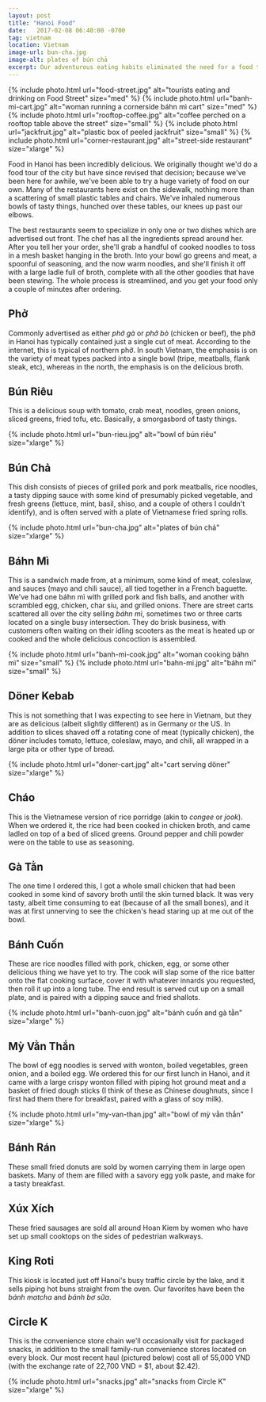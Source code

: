 ```yaml
---
layout: post
title: "Hanoi Food"
date:   2017-02-08 06:40:00 -0700
tag: vietnam
location: Vietnam
image-url: bun-cha.jpg
image-alt: plates of bún chả
excerpt: Our adventurous eating habits eliminated the need for a food tour of Hanoi.
---
```

<div class='img-gallery'>
{% include photo.html url="food-street.jpg" alt="tourists eating and drinking on Food Street" size="med" %}
{% include photo.html url="banh-mi-cart.jpg" alt="woman running a cornerside báhn mì cart" size="med" %}
{% include photo.html url="rooftop-coffee.jpg" alt="coffee perched on a rooftop table above the street" size="small" %}
{% include photo.html url="jackfruit.jpg" alt="plastic box of peeled jackfruit" size="small" %}
{% include photo.html url="corner-restaurant.jpg" alt="street-side restaurant" size="xlarge" %}
</div>

Food in Hanoi has been incredibly delicious. We originally thought we'd do a food tour of the city but have since revised that decision; because we've been here for awhile, we've been able to try a huge variety of food on our own. Many of the restaurants here exist on the sidewalk, nothing more than a scattering of small plastic tables and chairs. We've inhaled numerous bowls of tasty things, hunched over these tables, our knees up past our elbows.

The best restaurants seem to specialize in only one or two dishes which are advertised out front. The chef has all the ingredients spread around her. After you tell her your order, she'll grab a handful of cooked noodles to toss in a mesh basket hanging in the broth. Into your bowl go greens and meat, a spoonful of seasoning, and the now warm noodles, and she'll finish it off with a large ladle full of broth, complete with all the other goodies that have been stewing. The whole process is streamlined, and you get your food only a couple of minutes after ordering.

## Phở

Commonly advertised as either _phở gà_ or _phở bò_ (chicken or beef), the phở in Hanoi has typically contained just a single cut of meat. According to the internet, this is typical of northern phở. In south Vietnam, the emphasis is on the variety of meat types packed into a single bowl (tripe, meatballs, flank steak, etc), whereas in the north, the emphasis is on the delicious broth.

## Bún Riêu

This is a delicious soup with tomato, crab meat, noodles, green onions, sliced greens, fried tofu, etc. Basically, a smorgasbord of tasty things.

{% include photo.html url="bun-rieu.jpg" alt="bowl of bún riêu" size="xlarge" %}

## Bún Chả

This dish consists of pieces of grilled pork and pork meatballs, rice noodles, a tasty dipping sauce with some kind of presumably picked vegetable, and fresh greens (lettuce, mint, basil, shiso, and a couple of others I couldn't identify), and is often served with a plate of Vietnamese fried spring rolls.

{% include photo.html url="bun-cha.jpg" alt="plates of bún chả" size="xlarge" %}

## Báhn Mì

This is a sandwich made from, at a minimum, some kind of meat, coleslaw, and sauces (mayo and chili sauce), all tied together in a French baguette. We've had one báhn mì with grilled pork and fish balls, and another with scrambled egg, chicken, char siu, and grilled onions. There are street carts scattered all over the city selling _báhn mì_, sometimes two or three carts located on a single busy intersection. They do brisk business, with customers often waiting on their idling scooters as the meat is heated up or cooked and the whole delicious concoction is assembled.

<div class='img-gallery'>
{% include photo.html url="banh-mi-cook.jpg" alt="woman cooking báhn mì" size="small" %}
{% include photo.html url="bahn-mi.jpg" alt="báhn mì" size="small" %}
</div>

## Döner Kebab

This is not something that I was expecting to see here in Vietnam, but they are as delicious (albeit slightly different) as in Germany or the US. In addition to slices shaved off a rotating cone of meat (typically chicken), the döner includes tomato, lettuce, coleslaw, mayo, and chili, all wrapped in a large pita or other type of bread.

{% include photo.html url="doner-cart.jpg" alt="cart serving döner" size="xlarge" %}

## Cháo

This is the Vietnamese version of rice porridge (akin to _congee_ or _jook_). When we ordered it, the rice had been cooked in chicken broth, and came ladled on top of a bed of sliced greens. Ground pepper and chili powder were on the table to use as seasoning.

## Gà Tằn

The one time I ordered this, I got a whole small chicken that had been cooked in some kind of savory broth until the skin turned black. It was very tasty, albeit time consuming to eat (because of all the small bones), and it was at first unnerving to see the chicken's head staring up at me out of the bowl.

## Bánh Cuốn

These are rice noodles filled with pork, chicken, egg, or some other delicious thing we have yet to try. The cook will slap some of the rice batter onto the flat cooking surface, cover it with whatever innards you requested, then roll it up into a long tube. The end result is served cut up on a small plate, and is paired with a dipping sauce and fried shallots.

{% include photo.html url="banh-cuon.jpg" alt="bánh cuốn and gà tằn" size="xlarge" %}

## Mỳ Vằn Thắn

The bowl of egg noodles is served with wonton, boiled vegetables, green onion, and a boiled egg. We ordered this for our first lunch in Hanoi, and it came with a large crispy wonton filled with piping hot ground meat and a basket of fried dough sticks (I think of these as Chinese doughnuts, since I first had them there for breakfast, paired with a glass of soy milk).

{% include photo.html url="my-van-than.jpg" alt="bowl of mỳ vằn thắn" size="xlarge" %}

## Bánh Rán

These small fried donuts are sold by women carrying them in large open baskets. Many of them are filled with a savory egg yolk paste, and make for a tasty breakfast.

## Xúx Xích

These fried sausages are sold all around Hoan Kiem by women who have set up small cooktops on the sides of pedestrian walkways.

## King Roti

This kiosk is located just off Hanoi's busy traffic circle by the lake, and it sells piping hot buns straight from the oven. Our favorites have been the _bánh matcha_ and _bánh bơ sữa_.

## Circle K

This is the convenience store chain we'll occasionally visit for packaged snacks, in addition to the small family-run convenience stores located on every block. Our most recent haul (pictured below) cost all of 55,000 VND (with the exchange rate of 22,700 VND = $1, about $2.42).

{% include photo.html url="snacks.jpg" alt="snacks from Circle K" size="xlarge" %}

